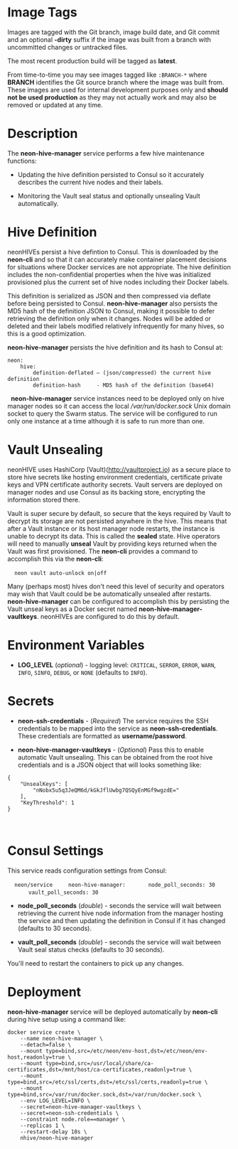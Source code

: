 # Image Tags

Images are tagged with the Git branch, image build date, and Git commit and an optional **-dirty** suffix if the image was built from a branch with uncommitted changes or untracked files.

The most recent production build will be tagged as **latest**.

From time-to-time you may see images tagged like `:BRANCH-*` where **BRANCH** identifies the Git source branch where the image was built from.  These images are used for internal development purposes only and **should not be used production** as they may not actually work and may also be removed or updated at any time.

# Description

The **neon-hive-manager** service performs a few hive maintenance functions:

* Updating the hive definition persisted to Consul so it accurately describes the current hive nodes and their labels.

* Monitoring the Vault seal status and optionally unsealing Vault automatically.

# Hive Definition

neonHIVEs persist a hive defintion to Consul.  This is downloaded by the **neon-cli** and so that it can accurately make container placement decisions for situations where Docker services are not appropriate.  The hive definition includes the non-confidential properties when the hive was initialized provisioned plus the current set of hive nodes including their Docker labels.

This definition is serialized as JSON and then compressed via deflate before being persisted to Consul.  **neon-hive-manager** also persists the MD5 hash of the definition JSON to Consul, making it possible to defer retrieving the definition only when it changes.  Nodes will be added or deleted and their labels modified relatively infrequently for many hives, so this is a good optimization.

**neon-hive-manager** persists the hive definition and its hash to Consul at:
````
neon:
    hive:
        definition-deflated – (json/compressed) the current hive definition
        definition-hash     - MD5 hash of the definition (base64)
````
&nbsp;
**neon-hive-manager** service instances need to be deployed only on hive manager nodes so it can access the local */var/run/docker.sock* Unix domain socket to query the Swarm status.  The service will be configured to run only one instance at a time although it is safe to run more than one.

# Vault Unsealing

neonHIVE uses HashiCorp [Vault)(http://vaultproject.io) as a secure place to store hive secrets like hosting environment credentials, certificate private keys and VPN certificate authority secrets.  Vault servers are deployed on manager nodes and use Consul as its backing store, encrypting the information stored there.

Vault is super secure by default, so secure that the keys required by Vault to decrypt its storage are not persisted anywhere in the hive.  This means that after a Vault instance or its host manager node restarts, the instance is unable to decrypt its data.  This is called the **sealed** state.  Hive operators will need to manually **unseal** Vault by providing keys returned when the Vault was first provisioned.  The **neon-cli** provides a command to accomplish this via the **neon-cli**:

&nbsp;&nbsp;&nbsp;&nbsp;`neon vault auto-unlock on|off`

Many (perhaps most) hives don't need this level of security and operators may wish that Vault could be be automatically unsealed after restarts.  **neon-hive-manager** can be configured to accomplish this by persisting the Vault unseal keys as a Docker secret named **neon-hive-manager-vaultkeys**.  neonHIVEs are configured to do this by default.

# Environment Variables

* **LOG_LEVEL** (*optional*) - logging level: `CRITICAL`, `SERROR`, `ERROR`, `WARN`, `INFO`, `SINFO`, `DEBUG`, or `NONE` (defaults to `INFO`).

# Secrets

* **neon-ssh-credentials** - (*Required*) The service requires the SSH credentials to be mapped into the service as **neon-ssh-credentials**.  These credentials are formatted as **username/password**.

* **neon-hive-manager-vaultkeys** - (*Optional*) Pass this to enable automatic Vault unsealing.  This can be obtained from the root hive credentials and is a JSON object that will looks something like:
````
{
    "UnsealKeys": [
        "nNobx5u5q3JeQM6d/kGkJflUwbg7QSQyEnMGf9wgzdE="
    ],
    "KeyThreshold": 1
}
````
&nbsp;

# Consul Settings

This service reads configuration settings from Consul:

&nbsp;&nbsp;&nbsp;&nbsp;`neon/service`
&nbsp;&nbsp;&nbsp;&nbsp;&nbsp;&nbsp;&nbsp;&nbsp;`neon-hive-manager:`
&nbsp;&nbsp;&nbsp;&nbsp;&nbsp;&nbsp;&nbsp;&nbsp;&nbsp;&nbsp;&nbsp;&nbsp;`node_poll_seconds: 30`
&nbsp;&nbsp;&nbsp;&nbsp;&nbsp;&nbsp;&nbsp;&nbsp;&nbsp;&nbsp;&nbsp;&nbsp;`vault_poll_seconds: 30`

* **node_poll_seconds** (*double*) - seconds the service will wait between retrieving the current hive node information from the manager hosting the service and then updating the definition in Consul if it has changed (defaults to 30 seconds).

* **vault_poll_seconds** (*double*) - seconds the service will wait between Vault seal status checks (defaults to 30 seconds).

You'll need to restart the containers to pick up any changes.


# Deployment

**neon-hive-manager** service will be deployed automatically by **neon-cli** during hive setup using a command like:

````
docker service create \
    --name neon-hive-manager \
    --detach=false \
    --mount type=bind,src=/etc/neon/env-host,dst=/etc/neon/env-host,readonly=true \
    --mount type=bind,src=/usr/local/share/ca-certificates,dst=/mnt/host/ca-certificates,readonly=true \
    --mount type=bind,src=/etc/ssl/certs,dst=/etc/ssl/certs,readonly=true \
    --mount type=bind,src=/var/run/docker.sock,dst=/var/run/docker.sock \
    --env LOG_LEVEL=INFO \
    --secret=neon-hive-manager-vaultkeys \
    --secret=neon-ssh-credentials \
    --constraint node.role==manager \
    --replicas 1 \
    --restart-delay 10s \
    nhive/neon-hive-manager
````
